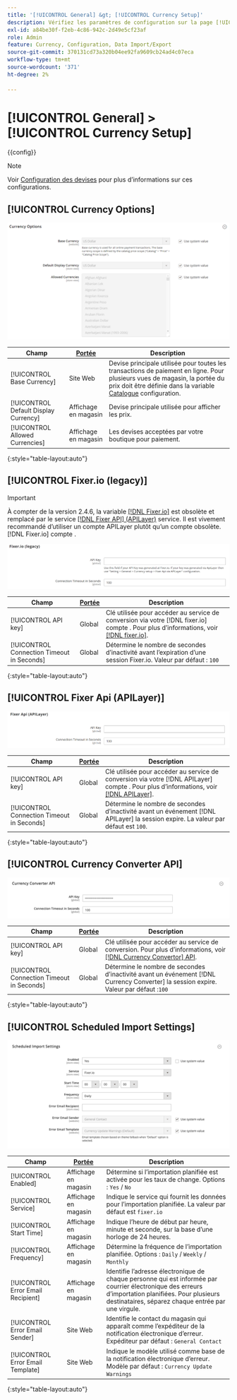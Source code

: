 ```yaml
---
title: '[!UICONTROL General] &gt; [!UICONTROL Currency Setup]'
description: Vérifiez les paramètres de configuration sur la page [!UICONTROL General] &gt; [!UICONTROL Currency Setup] de l’administrateur Commerce.
exl-id: a84be30f-f2eb-4c86-942c-2d49e5cf23af
role: Admin
feature: Currency, Configuration, Data Import/Export
source-git-commit: 370131cd73a320b04ee92fa9609cb24ad4c07eca
workflow-type: tm+mt
source-wordcount: '371'
ht-degree: 2%

---
```


# [!UICONTROL General] > [!UICONTROL Currency Setup]

{{config}}

>[!NOTE]
>
>Voir [Configuration des devises](../../stores-purchase/currency-configuration.md) pour plus d’informations sur ces configurations.

## [!UICONTROL Currency Options]

![Configuration de devise > Options de devise](./assets/currency-setup-currency-options.png)<!-- zoom -->

| Champ | [Portée](../../getting-started/websites-stores-views.md#scope-settings) | Description |
|--- |--- |--- |
| [!UICONTROL Base Currency] | Site Web | Devise principale utilisée pour toutes les transactions de paiement en ligne. Pour plusieurs vues de magasin, la portée du prix doit être définie dans la variable [Catalogue](../catalog/catalog.md) configuration. |
| [!UICONTROL Default Display Currency] | Affichage en magasin | Devise principale utilisée pour afficher les prix. |
| [!UICONTROL Allowed Currencies] | Affichage en magasin | Les devises acceptées par votre boutique pour paiement. |

{:style=&quot;table-layout:auto&quot;}

## [!UICONTROL Fixer.io (legacy)]

>[!IMPORTANT]
>
>À compter de la version 2.4.6, la variable [[!DNL Fixer.io]](https://fixer.io/) est obsolète et remplacé par le service [[!DNL Fixer API] (APILayer)](https://apilayer.com/marketplace/fixer-api) service. Il est vivement recommandé d’utiliser un compte APILayer plutôt qu’un compte obsolète. [!DNL Fixer.io] compte .

![Configuration de devise > Fixer.io](./assets/currency-setup-fixer.png)<!-- zoom -->

| Champ | [Portée](../../getting-started/websites-stores-views.md#scope-settings) | Description |
|--- |--- |--- |
| [!UICONTROL API key] | Global | Clé utilisée pour accéder au service de conversion via votre [!DNL fixer.io] compte . Pour plus d’informations, voir [[!DNL fixer.io]](https://fixer.io/). |
| [!UICONTROL Connection Timeout in Seconds] | Global | Détermine le nombre de secondes d’inactivité avant l’expiration d’une session Fixer.io. Valeur par défaut : `100` |

{:style=&quot;table-layout:auto&quot;}

## [!UICONTROL Fixer Api (APILayer)]

![Configuration De La Devise > Api Du Correcteur (APILayer)](./assets/currency-setup-fixer-api.png)<!-- zoom -->

| Champ | [Portée](../../getting-started/websites-stores-views.md#scope-settings) | Description |
|--- |--- |--- |
| [!UICONTROL API key] | Global | Clé utilisée pour accéder au service de conversion via votre [!DNL APILayer] compte . Pour plus d’informations, voir [[!DNL APILayer]](https://apilayer.com/). |
| [!UICONTROL Connection Timeout in Seconds] | Global | Détermine le nombre de secondes d’inactivité avant un événement [!DNL APILayer] la session expire. La valeur par défaut est `100`. |

{:style=&quot;table-layout:auto&quot;}

## [!UICONTROL Currency Converter API]

![Configuration de devise > API de convertisseur de devises](./assets/currency-setup-converter.png)<!-- zoom -->

| Champ | [Portée](../../getting-started/websites-stores-views.md#scope-settings) | Description |
|--- |--- |--- |
| [!UICONTROL API key] | Global | Clé utilisée pour accéder au service de conversion. Pour plus d’informations, voir [[!DNL Currency Convertor] API](https://free.currencyconverterapi.com/). |
| [!UICONTROL Connection Timeout in Seconds] | Global | Détermine le nombre de secondes d’inactivité avant un événement [!DNL Currency Converter] la session expire. Valeur par défaut :`100` |

{:style=&quot;table-layout:auto&quot;}

## [!UICONTROL Scheduled Import Settings]

![Configuration de devise > Paramètres d’importation planifiés](./assets/currency-setup-scheduled-import-settings.png)<!-- zoom -->

| Champ | [Portée](../../getting-started/websites-stores-views.md#scope-settings) | Description |
|--- |--- |--- |
| [!UICONTROL Enabled] | Affichage en magasin | Détermine si l’importation planifiée est activée pour les taux de change. Options : `Yes` / `No` |
| [!UICONTROL Service] | Affichage en magasin | Indique le service qui fournit les données pour l’importation planifiée. La valeur par défaut est `fixer.io` |
| [!UICONTROL Start Time] | Affichage en magasin | Indique l’heure de début par heure, minute et seconde, sur la base d’une horloge de 24 heures. |
| [!UICONTROL Frequency] | Affichage en magasin | Détermine la fréquence de l’importation planifiée. Options : `Daily` / `Weekly` / `Monthly` |
| [!UICONTROL Error Email Recipient] | Affichage en magasin | Identifie l’adresse électronique de chaque personne qui est informée par courrier électronique des erreurs d’importation planifiées. Pour plusieurs destinataires, séparez chaque entrée par une virgule. |
| [!UICONTROL Error Email Sender] | Site Web | Identifie le contact du magasin qui apparaît comme l’expéditeur de la notification électronique d’erreur. Expéditeur par défaut : `General Contact` |
| [!UICONTROL Error Email Template] | Site Web | Indique le modèle utilisé comme base de la notification électronique d’erreur. Modèle par défaut : `Currency Update Warnings` |

{:style=&quot;table-layout:auto&quot;}

